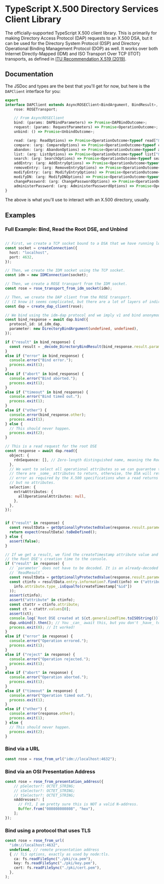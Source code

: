 # TypeScript X.500 Directory Services Client Library

The officially-supported TypeScript X.500 client library. This is primarily for
making Directory Access Protocol (DAP) requests to an X.500 DSA, but it can be
used for the Directory System Protocol (DSP) and Directory Operational Binding
Management Protocol (DOP) as well. It works over both
Internet Directly-Mapped (IDM) and ISO Transport Over TCP (ITOT) transports, as
defined in [ITU Recommendation X.519 (2019)](https://www.itu.int/rec/T-REC-X.519/en).

## Documentation

The JSDoc and types are the best that you'll get for now, but here is the
`DAPClient` interface for you:

```typescript
export
interface DAPClient extends AsyncROSEClient<BindArgument, BindResult>, DAPOptions, DirectoryVersioned {
    rose: ROSETransport;

    // From AsyncROSEClient
    bind: (params: DAPBindParameters) => Promise<DAPBindOutcome>;
    request: (params: RequestParameters) => Promise<OperationOutcome>;
    unbind: () => Promise<UnbindOutcome>;

    read: (arg: ReadOptions) => Promise<OperationOutcome<typeof read["&ResultType"]>>;
    compare: (arg: CompareOptions) => Promise<OperationOutcome<typeof compare["&ResultType"]>>;
    abandon: (arg: AbandonOptions) => Promise<OperationOutcome<typeof abandon["&ResultType"]>>;
    list: (arg: ListOptions) => Promise<OperationOutcome<typeof list["&ResultType"]>>;
    search: (arg: SearchOptions) => Promise<OperationOutcome<typeof search["&ResultType"]>>;
    addEntry: (arg: AddEntryOptions) => Promise<OperationOutcome<typeof addEntry["&ResultType"]>>;
    removeEntry: (arg: RemoveEntryOptions) => Promise<OperationOutcome<typeof removeEntry["&ResultType"]>>;
    modifyEntry: (arg: ModifyEntryOptions) => Promise<OperationOutcome<typeof modifyEntry["&ResultType"]>>;
    modifyDN: (arg: ModifyDNOptions) => Promise<OperationOutcome<typeof modifyDN["&ResultType"]>>;
    changePassword: (arg: ChangePasswordOptions) => Promise<OperationOutcome<typeof changePassword["&ResultType"]>>;
    administerPassword: (arg: AdministerPasswordOptions) => Promise<OperationOutcome<typeof administerPassword["&ResultType"]>>;
}
```

The above is what you'll use to interact with an X.500 directory, usually.

## Examples

### Full Example: Bind, Read the Root DSE, and Unbind

```typescript

// First, we create a TCP socket bound to a DSA that we have running locally.
const socket = createConnection({
  host: "localhost",
  port: 4632,
});

// Then, we create the IDM socket using the TCP socket.
const idm = new IDMConnection(socket);

// Then, we create a ROSE transport from the IDM socket.
const rose = rose_transport_from_idm_socket(idm);

// Then, we create the DAP client from the ROSE transport.
// (I know it seems complicated, but there are a lot of layers of indirection here out of necessity.)
const dap = create_dap_client(rose);

// We bind using the idm-dap protocol and we imply v1 and bind anonymously (no credentials).
const bind_response = await dap.bind({
  protocol_id: id_idm_dap,
  parameter: new DirectoryBindArgument(undefined, undefined),
});

if ("result" in bind_response) {
  const result = _decode_DirectoryBindResult(bind_response.result.parameter);
}
else if ("error" in bind_response) {
  console.error("Bind error.");
  process.exit(1);
}
else if ("abort" in bind_response) {
  console.error("Bind aborted.");
  process.exit(1);
}
else if ("timeout" in bind_response) {
  console.error("Bind timed out.");
  process.exit(1);
}
else if ("other") {
  console.error(bind_response.other);
  process.exit(1);
} else {
  // This should never happen.
  process.exit(2);
}

// This is a read request for the root DSE
const response = await dap.read({
  object: {
    rdnSequence: [], // Zero-length distinguished name, meaning the Root DSE.
  },
  // We want to select all operational attributes so we can guarantee that
  // there are _some_ attributes to return, otherwise, the DSA will return an
  // error as required by the X.500 specifications when a read returns an entry,
  // but no attributes.
  selection: {
    extraAttributes: {
      allOperationalAttributes: null,
    },
  },
});


if ("result" in response) {
  const resultData = getOptionallyProtectedValue(response.result.parameter);
  return expect(resultData).toBeDefined();
} else {
  assert(false);
}

// If we get a result, we find the createTimestamp attribute value and print
// the Root DSE's creation time to the console.
if ("result" in response) {
  // `parameter` does not have to be decoded. It is an already-decoded
  // `ReadResult`.
  const resultData = getOptionallyProtectedValue(response.result.parameter);
  const ctinfo = resultData.entry.information?.find((info) => ("attribute" in info) && (
    info.attribute.type_.isEqualTo(createTimestamp["&id"])
  ));
  assert(ctinfo);
  assert("attribute" in ctinfo);
  const ctattr = ctinfo.attribute;
  const ct = ctattr.values[0];
  assert(ct);
  console.log(`Root DSE created at ${ct.generalizedTime.toISOString()}`);
  dap.unbind().then(); // You _can_ await this, but you don't _have_ to.
  process.exit(0); // It worked!
}
else if ("error" in response) {
  console.error("Operation errored.");
  process.exit(1);
}
else if ("reject" in response) {
  console.error("Operation rejected.");
  process.exit(1);
}
else if ("abort" in response) {
  console.error("Operation aborted.");
  process.exit(1);
}
else if ("timeout" in response) {
  console.error("Operation timed out.");
  process.exit(1);
}
else if ("other") {
  console.error(response.other);
  process.exit(1);
} else {
  // This should never happen.
  process.exit(2);
}
```

### Bind via a URL

```typescript
const rose = rose_from_url("idm://localhost:4632");
```

### Bind via an OSI Presentation Address

```typescript
const rose = rose_from_presentation_address({
    // pSelector?: OCTET_STRING;
    // sSelector?: OCTET_STRING;
    // tSelector?: OCTET_STRING;
    nAddresses?: [
      // FYI, I am pretty sure this is NOT a valid N-address.
      Buffer.from("080808080808", "hex"),
    ];
});
```

### Bind using a protocol that uses TLS

```typescript
const rose = rose_from_url(
  "idm://localhost:4632",
  undefined, // remote presentation address
  { // TLS options, exactly as used by node:tls.
    ca: fs.readFileSync("./pki/ca.pem"),
    key: fs.readFileSync("./pki/key.pem"),
    cert: fs.readFileSync("./pki/cert.pem"),
  },
);
```
